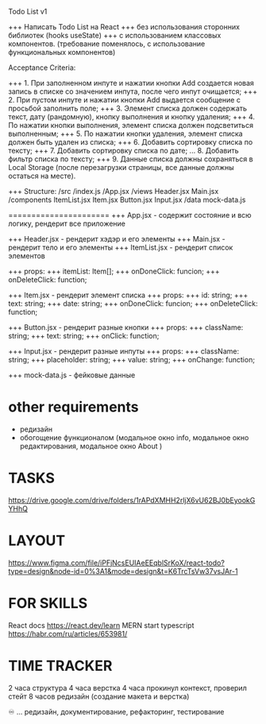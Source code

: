 Todo List v1

+++ Написать Todo List на React
+++ без использования сторонних библиотек (hooks useState)
+++ с использованием классовых компонентов. (требование поменялось, с использование функциональных компонентов)

Acceptance Criteria:

+++ 1. При заполненном инпуте и нажатии кнопки Add создается новая запись в списке со значением инпута, после чего инпут очищается;
+++ 2. При пустом инпуте и нажатии кнопки Add выдается сообщение с просьбой заполнить поле;
+++ 3. Элемент списка должен содержать текст, дату (рандомную), кнопку выполнения и кнопку удаления;
+++ 4. По нажатии кнопки выполнения, элемент списка должен подсветиться выполненным;
+++ 5. По нажатии кнопки удаления, элемент списка должен быть удален из списка;
+++ 6. Добавить сортировку списка по тексту;
+++ 7. Добавить сортировку списка по дате;
... 8. Добавить фильтр списка по тексту;
+++ 9. Данные списка должны сохраняться в Local Storage (после перезагрузки страницы, все данные должны остаться на месте).

<!-- по структуре по ТЗ все соответсвует, но так как применяется подход модульного CSS глубина каталогов больше   -->

+++ Structure:
/src
/index.js
/App.jsx
/views
Header.jsx
Main.jsx
/components
ItemList.jsx
Item.jsx
Button.jsx
Input.jsx
/data
mock-data.js

======================
+++ App.jsx - содержит состояние и всю логику, рендерит все приложение

+++ Header.jsx - рендерит хэдэр и его элементы
+++ Main.jsx - рендерит тело и его элементы
+++ ItemList.jsx - рендерит список элементов

+++ props:
+++ itemList: Item[];
+++ onDoneClick: funcion;
+++ onDeleteClick: function;

+++ Item.jsx - рендерит элемент списка
+++ props:
+++ id: string;
+++ text: string;
+++ date: string;
+++ onDoneClick: funcion;
+++ onDeleteClick: function;

+++ Button.jsx - рендерит разные кнопки
+++ props:
+++ className: string;
+++ text: string;
+++ onClick: function;

+++ Input.jsx - рендерит разные инпуты
+++ props:
+++ className: string;
+++ placeholder: string;
+++ value: string;
+++ onChange: function;

+++ mock-data.js - фейковые данные

<!-- ^^^ ЗАМЕТКИ ^^^ -->

# other requirements

- редизайн
- обогощение функционалом (модальное окно info, модальное окно редактирования, модальное окно About )

# TASKS

https://drive.google.com/drive/folders/1rAPdXMHH2rljX6vU62BJ0bEyookGYHhQ

# LAYOUT

https://www.figma.com/file/iPFjNcsEUIAeEEqblSrKoX/react-todo?type=design&node-id=0%3A1&mode=design&t=K6TrcTsVw37vsJAr-1

# FOR SKILLS

React docs https://react.dev/learn
MERN start typescript https://habr.com/ru/articles/653981/

# TIME TRACKER

2 часа структура
4 часа верстка
4 часа прокинул контекст, проверил стейт
8 часов редизайн (создание макета и верстка)

♾ ... редизайн, документирование, рефакторинг, тестирование
